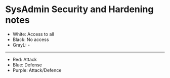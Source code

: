 # SysAdmin Security and Hardening notes

* White: Access to all
* Black: No access
* GrayL: -

---

* Red: Attack
* Blue: Defense
* Purple: Attack/Defence
